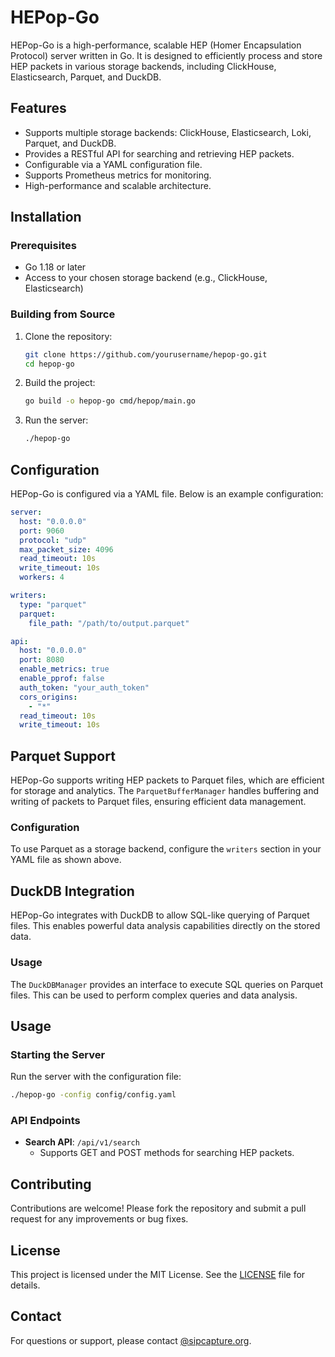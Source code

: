 # HEPop-Go

HEPop-Go is a high-performance, scalable HEP (Homer Encapsulation Protocol) server written in Go. It is designed to efficiently process and store HEP packets in various storage backends, including ClickHouse, Elasticsearch, Parquet, and DuckDB.

## Features

- Supports multiple storage backends: ClickHouse, Elasticsearch, Loki, Parquet, and DuckDB.
- Provides a RESTful API for searching and retrieving HEP packets.
- Configurable via a YAML configuration file.
- Supports Prometheus metrics for monitoring.
- High-performance and scalable architecture.

## Installation

### Prerequisites

- Go 1.18 or later
- Access to your chosen storage backend (e.g., ClickHouse, Elasticsearch)

### Building from Source

1. Clone the repository:

   ```bash
   git clone https://github.com/yourusername/hepop-go.git
   cd hepop-go
   ```

2. Build the project:

   ```bash
   go build -o hepop-go cmd/hepop/main.go
   ```

3. Run the server:

   ```bash
   ./hepop-go
   ```

## Configuration

HEPop-Go is configured via a YAML file. Below is an example configuration:

```yaml
server:
  host: "0.0.0.0"
  port: 9060
  protocol: "udp"
  max_packet_size: 4096
  read_timeout: 10s
  write_timeout: 10s
  workers: 4

writers:
  type: "parquet"
  parquet:
    file_path: "/path/to/output.parquet"

api:
  host: "0.0.0.0"
  port: 8080
  enable_metrics: true
  enable_pprof: false
  auth_token: "your_auth_token"
  cors_origins:
    - "*"
  read_timeout: 10s
  write_timeout: 10s
```

## Parquet Support

HEPop-Go supports writing HEP packets to Parquet files, which are efficient for storage and analytics. The `ParquetBufferManager` handles buffering and writing of packets to Parquet files, ensuring efficient data management.

### Configuration

To use Parquet as a storage backend, configure the `writers` section in your YAML file as shown above.

## DuckDB Integration

HEPop-Go integrates with DuckDB to allow SQL-like querying of Parquet files. This enables powerful data analysis capabilities directly on the stored data.

### Usage

The `DuckDBManager` provides an interface to execute SQL queries on Parquet files. This can be used to perform complex queries and data analysis.

## Usage

### Starting the Server

Run the server with the configuration file:

```bash
./hepop-go -config config/config.yaml
```

### API Endpoints

- **Search API**: `/api/v1/search`
  - Supports GET and POST methods for searching HEP packets.

## Contributing

Contributions are welcome! Please fork the repository and submit a pull request for any improvements or bug fixes.

## License

This project is licensed under the MIT License. See the [LICENSE](LICENSE) file for details.

## Contact

For questions or support, please contact [@sipcapture.org](mailto:info@sipcapture.org).
